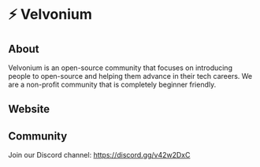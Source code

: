 # ⚡ Velvonium
## About
Velvonium is an open-source community that focuses on introducing people to open-source and helping them advance in their tech careers. We are a non-profit community that is completely beginner friendly.
## Website 
## Community
Join our Discord channel: https://discord.gg/v42w2DxC
